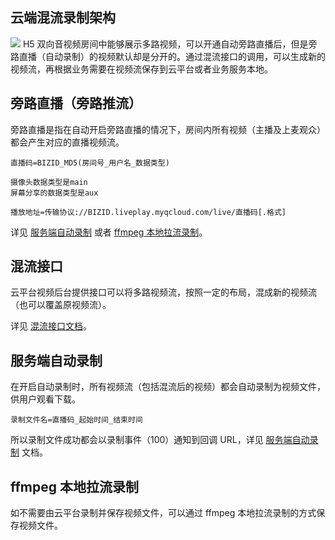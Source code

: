## 云端混流录制架构
![](http://docs-1253488539.cossh.myqcloud.com/structure.png)
H5 双向音视频房间中能够展示多路视频，可以开通自动旁路直播后，但是旁路直播（自动录制）的视频默认却是分开的。通过混流接口的调用，可以生成新的视频流，再根据业务需要在视频流保存到云平台或者业务服务本地。
## 旁路直播（旁路推流）
旁路直播是指在自动开启旁路直播的情况下，房间内所有视频（主播及上麦观众）都会产生对应的直播视频流。

```
直播码=BIZID_MD5(房间号_用户名_数据类型)

摄像头数据类型是main
屏幕分享的数据类型是aux

播放地址=传输协议://BIZID.liveplay.myqcloud.com/live/直播码[.格式]
```
详见 [服务端自动录制](https://sxb.qcloud.com/webrtcapi/record/server_record.html) 或者 [ffmpeg 本地拉流录制](https://sxb.qcloud.com/webrtcapi/record/local_record.html)。

## 混流接口

云平台视频后台提供接口可以将多路视频流，按照一定的布局，混成新的视频流（也可以覆盖原视频流）。

详见 [混流接口文档](https://sxb.qcloud.com/webrtcapi/record/mix.html)。

## 服务端自动录制

在开启自动录制时，所有视频流（包括混流后的视频）都会自动录制为视频文件，供用户观看下载。

```
录制文件名=直播码_起始时间_结束时间
```

所以录制文件成功都会以录制事件（100）通知到回调 URL，详见 [服务端自动录制](https://sxb.qcloud.com/webrtcapi/record/server_record.html) 文档。


## ffmpeg 本地拉流录制

如不需要由云平台录制并保存视频文件，可以通过 ffmpeg 本地拉流录制的方式保存视频文件。

